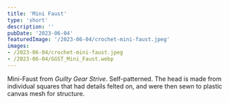 ```yaml
---
title: 'Mini Faust'
type: 'short'
description: ''
pubDate: '2023-06-04'
featuredImage: '/2023-06-04/crochet-mini-faust.jpeg'
images:
- /2023-06-04/crochet-mini-faust.jpeg
- /2023-06-04/GGST_Mini_Faust.webp
---
```

Mini-Faust from *Guilty Gear Strive*. <!--more-->Self-patterned. The head is made
from individual squares that had details felted on, and were then sewn to plastic
canvas mesh for structure.
